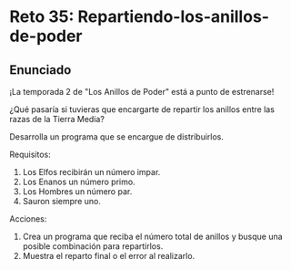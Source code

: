 # Reto 35: Repartiendo-los-anillos-de-poder

## Enunciado

¡La temporada 2 de "Los Anillos de Poder" está a punto de estrenarse!

¿Qué pasaría si tuvieras que encargarte de repartir los anillos entre las razas de la Tierra Media?

Desarrolla un programa que se encargue de distribuirlos.

Requisitos:

1. Los Elfos recibirán un número impar.
2. Los Enanos un número primo.
3. Los Hombres un número par.
4. Sauron siempre uno.

Acciones:

1. Crea un programa que reciba el número total de anillos y busque una posible combinación para repartirlos.
2. Muestra el reparto final o el error al realizarlo.
